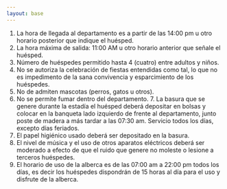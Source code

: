 ```yaml
---
layout: base
---
```

1. La hora de llegada al departamento es a partir de las 14:00 pm u otro horario posterior que indique el huésped.
2. La hora máxima de salida: 11:00 AM u otro horario anterior que señale el huésped.
3. Número de huéspedes permitido hasta 4 (cuatro) entre adultos y niños.
4. No se autoriza la celebración de fiestas entendidas como tal, lo que no es impedimento de la sana convivencia y esparcimiento de los huéspedes.
5. No de admiten mascotas (perros, gatos u otros).
6. No se permite fumar dentro del departamento.
7. La basura que se genere durante la estadía el huésped deberá depositar en bolsas y colocar en la banqueta lado izquierdo de frente al departamento, junto poste de madera a más tardar a las 07:30 am. Servicio todos los días, excepto días feriados.
8. El papel higiénico usado deberá ser depositado en la basura.
9. El nivel de música y el uso de otros aparatos eléctricos deberá ser moderado a efecto de que el ruido que genere no moleste o lesione a terceros huéspedes.
10. El horario de uso de la alberca es de las 07:00 am a 22:00 pm todos los días, es decir los huéspedes dispondrán de 15 horas al día para el uso y disfrute de la alberca.